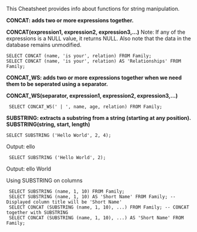 This Cheatsheet provides info about functions for string manipulation.

**CONCAT: adds two or more expressions together.**

  **CONCAT(expression1, expression2, expression3,...)**
  Note: If any of the expressions is a NULL value, it returns NULL. Also note that the data in the database remains unmodified.
  
   ```
   SELECT CONCAT (name, 'is your', relation) FROM Family;
   SELECT CONCAT (name, 'is your', relation) AS 'Relationships' FROM Family;
  ```
**CONCAT_WS: adds two or more expressions together when we need them to be seperated using a separator.**

  **CONCAT_WS(separator, expression1, expression2, expression3,...)**
  
  ```
   SELECT CONCAT_WS(' | ', name, age, relation) FROM Family;
  ```
  
**SUBSTRING: extracts a substring from a string (starting at any position).**
    **SUBSTRING(string, start, length)**
    
   ```
   SELECT SUBSTRING ('Hello World', 2, 4);
  ```
  Output: ello
  
  ```
   SELECT SUBSTRING ('Hello World', 2);
  ```
  Output: ello World
  
  Using SUBSTRING on columns
  ```
   SELECT SUBSTRING (name, 1, 10) FROM Family;
   SELECT SUBSTRING (name, 1, 10) AS 'Short Name' FROM Family; -- Displayed column title will be 'Short Name'
   SELECT CONCAT (SUBSTRING (name, 1, 10), ...) FROM Family; -- CONCAT together with SUBSTRING
   SELECT CONCAT (SUBSTRING (name, 1, 10), ...) AS 'Short Name' FROM Family;
  ```
